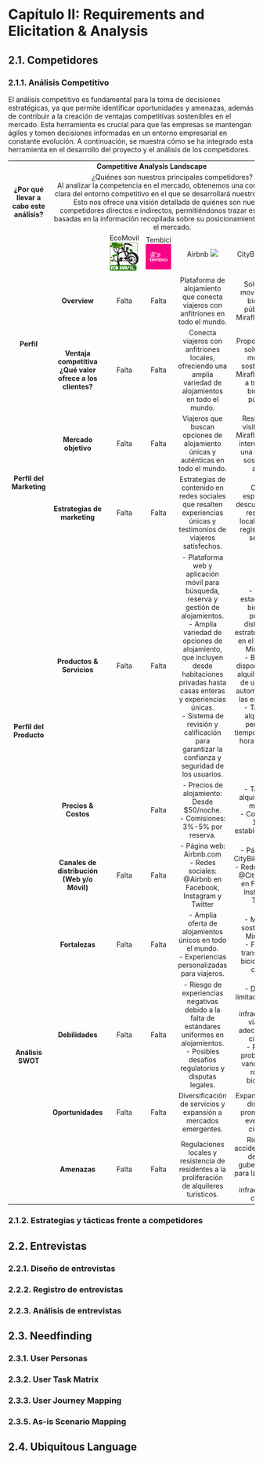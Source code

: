 # Capítulo II: Requirements and Elicitation & Analysis

## 2.1. Competidores

### 2.1.1. Análisis Competitivo

El análisis competitivo es fundamental para la toma de decisiones estratégicas, ya que permite identificar oportunidades y amenazas, además de contribuir a la creación de ventajas competitivas sostenibles en el mercado. Esta herramienta es crucial para que las empresas se mantengan ágiles y tomen decisiones informadas en un entorno empresarial en constante evolución. A continuación, se muestra cómo se ha integrado esta herramienta en el desarrollo del proyecto y el análisis de los competidores.

<table>
  <tr>
    <td colspan="6" align="center"><strong>Competitive Analysis Landscape</strong></td>
  </tr>
  <tr>
    <td align="center"><strong>¿Por qué llevar a cabo este análisis?</strong></td>
    <td colspan="5" align="center">¿Quiénes son nuestros principales competidores?<br>
      Al analizar la competencia en el mercado, obtenemos una comprensión clara del entorno competitivo en el que se desarrollará nuestro producto. Esto nos ofrece una visión detallada de quiénes son nuestros competidores directos e indirectos, permitiéndonos trazar estrategias basadas en la información recopilada sobre su posicionamiento actual en el mercado.</td>
  </tr>
  <tr>
    <td colspan="2"></td>
    <td align="center">EcoMovil 
      <img src="/assets/perfil/ecomovil.jpg"></td>
    <td align="center">Tembici 
      <img src="/assets/perfil/tembici.png"></td>
    <td align="center">Airbnb 
      <img src="https://i.ibb.co/BzbnJ7z/image.png"></td>
    <td align="center">CityBikeLima 
      <img src="https://i.ibb.co/py5jTXP/image-removebg-preview-4.png"></td>
  </tr>
  <tr>
    <td align="center" rowspan="2"><strong>Perfil</strong></td>
    <td align="center"><strong>Overview</strong></td>
    <td align="center"> Falta </td>
    <td align="center"> Falta </td>
    <td align="center">Plataforma de alojamiento que conecta viajeros con anfitriones en todo el mundo.</td>
    <td align="center">Solución de movilidad con bicicletas públicas en Miraflores, Lima.</td>
  </tr>
  <tr>
    <td align="center"><strong>Ventaja competitiva<br>¿Qué valor ofrece a los clientes?</strong></td>
    <td align="center"> Falta </td>
    <td align="center"> Falta </td>
    <td align="center">Conecta viajeros con anfitriones locales, ofreciendo una amplia variedad de alojamientos en todo el mundo.</td>
    <td align="center">Proporciona una solución de movilidad sostenible en Miraflores, Lima, a través de bicicletas públicas.</td>
  </tr>
  <tr>
    <td align="center" rowspan="2"><strong>Perfil del Marketing</td>
    <td align="center"><strong>Mercado objetivo</strong></td>
    <td align="center"> Falta </td>
    <td align="center"> Falta </td>
    <td align="center">Viajeros que buscan opciones de alojamiento únicas y auténticas en todo el mundo.</td>
    <td align="center">Residentes y visitantes de Miraflores, Lima, interesados en una movilidad sostenible y activa.</td>
  </tr>
  <tr>
    <td align="center"><strong>Estrategias de marketing</strong></td>
    <td align="center"> Falta </td>
    <td align="center"> Falta </td>
    <td align="center">Estrategias de contenido en redes sociales que resalten experiencias únicas y testimonios de viajeros satisfechos.</td>
    <td align="center">Ofertas especiales y descuentos para residentes locales que se registren en el servicio.</td>
  </tr>
  <tr>
    <td align="center" rowspan="3"><strong>Perfil del Producto</strong></td>
    <td align="center"><strong>Productos & Servicios</strong></td>
    <td align="center"> Falta </td>
    <td align="center"> Falta </td>
    <td align="center">- Plataforma web y aplicación móvil para búsqueda, reserva y gestión de alojamientos.<br>- Amplia variedad de opciones de alojamiento, que incluyen desde habitaciones privadas hasta casas enteras y experiencias únicas.<br>- Sistema de revisión y calificación para garantizar la confianza y seguridad de los usuarios.</td>
    <td align="center">- Red de estaciones de bicicletas públicas distribuidas estratégicamente en el distrito de Miraflores.<br>- Bicicletas disponibles para alquiler a través de un sistema automatizado en las estaciones.<br>- Tarifas de alquiler por período de tiempo, como por hora o por día.</td>
  </tr>
  <tr>
    <td align="center"><strong>Precios & Costos</strong></td>
    <td align="center"> </td>
    <td align="center"> Falta </td>
    <td align="center">- Precios de alojamiento: Desde $50/noche.<br>- Comisiones: 3%-5% por reserva.</td>
    <td align="center">- Tarifas de alquiler: $1/30 minutos.<br>- Comisiones: 10% a establecimientos.</td>
  </tr>
  <tr>
    <td align="center"><strong>Canales de distribución (Web y/o Móvil)</strong></td>
    <td align="center"> Falta </td>
    <td align="center"> Falta </td>
    <td align="center">- Página web: Airbnb.com<br>- Redes sociales:<br>@Airbnb en Facebook, Instagram y Twitter</td>
    <td align="center">- Página web: CityBikeLima.com<br>- Redes sociales:<br>@CityBikeLima en Facebook, Instagram y Twitter</td>
  </tr>
  <tr>
    <td align="center" rowspan="4"><strong>Análisis SWOT</strong></td>
    <td align="center"><strong>Fortalezas</strong></td>
    <td align="center"> Falta </td>
    <td align="center"> Falta </td>
    <td align="center">- Amplia oferta de alojamientos únicos en todo el mundo.<br>- Experiencias personalizadas para viajeros.</td>
    <td align="center">- Movilidad sostenible en Miraflores.<br>- Facilita el transporte en bicicleta en la ciudad.</td>
  </tr>
  <tr>
    <td align="center"><strong>Debilidades</strong></td>
    <td align="center"> Falta </td>
    <td align="center"> Falta </td>
    <td align="center">- Riesgo de experiencias negativas debido a la falta de estándares uniformes en alojamientos.<br>- Posibles desafíos regulatorios y disputas legales.</td>
    <td align="center">- Demanda limitada en áreas con infraestructura vial poco adecuada para ciclistas.<br>- Posibles problemas de vandalismo o robo de bicicletas.</td>
  </tr>
  <tr>
    <td align="center"><strong>Oportunidades</strong></td>
    <td align="center">Falta</td>
    <td align="center"> Falta </td>
    <td align="center">Diversificación de servicios y expansión a mercados emergentes.</td>
    <td align="center">Expansión a más distritos y promoción de eventos de ciclismo.</td>
  </tr>
  <tr>
    <td align="center"><strong>Amenazas</strong></td>
    <td align="center">Falta</td>
    <td align="center"> Falta </td>
    <td align="center">Regulaciones locales y resistencia de residentes a la proliferación de alquileres turísticos.</td>
    <td align="center">Riesgo de accidentes y falta de apoyo gubernamental para la expansión de la infraestructura ciclista.</td>
   </tr>
</table>
</body>
</html>

### 2.1.2. Estrategias y tácticas frente a competidores

## 2.2. Entrevistas
### 2.2.1. Diseño de entrevistas

### 2.2.2. Registro de entrevistas

### 2.2.3. Análisis de entrevistas

## 2.3. Needfinding

### 2.3.1. User Personas

### 2.3.2. User Task Matrix


### 2.3.3. User Journey Mapping 

### 2.3.5. As-is Scenario Mapping


## 2.4. Ubiquitous Language
